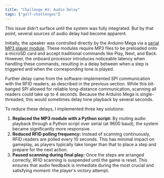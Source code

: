 ```yaml
---
title: "Challenge #3: Audio Delay"
tags: ["golf-challenges"]
---
```


This issue didn’t surface until the system was fully integrated. But by that point, several sources of audio delay had become apparent.

Initially, the speaker was controlled directly by the Arduino Mega via a [serial MP3 player module](https://www.amazon.com/DIYables-Player-Arduino-ESP8266-Raspberry/dp/B0CF593SWY/ref=sr_1_5?crid=2ZK4QLLU1WFNI&dib=eyJ2IjoiMSJ9.lRuqJ9HfGuzoeMdWgV2YTNwgNaJyT9CaAabNKzMa4YOrMrfLHXImI9gwZMEznqsOESiw3k-42NTMOFHws0jf5KIqSceAq9YIaejra0ATFQJNSChiSB8Z8DQiWhG5MlpqbTZHI0ZSVM2-yCHxkzBs15v7I_gQpZfjX2-8qVXglAYjMcY6_ScYg7vfdA7sPU3-g4XnxYIRGSKe3qbdm7wZYC948KQURE5qjw0mE3Bhi7s.8Uf6KMjaGsPMECScV1CoSgZyKica62KjWxsgg5W9O1I&dib_tag=se&keywords=arduino+to+3.5mm+mp3&qid=1748213654&sprefix=arduino+to+3.5mm+mp%2Caps%2C149&sr=8-5). These modules require MP3 files to be preloaded onto a microSD card and accept traditional commands like Play, Next, and Back. However, the onboard processor introduces noticeable latency when handling these commands, resulting in a delay between when a step is triggered and when the corresponding tone is played.

Further delay came from the software-implemented SPI communication with the RFID readers, as described in the previous section. While this bit-banged SPI allowed for reliable long-distance communication, scanning all readers could take up to 4 seconds. Because the Arduino Mega is single-threaded, this would sometimes delay tone playback by several seconds.

To reduce these delays, I implemented three key solutions:
1. <strong>Replaced the MP3 module with a Python script:</strong> By routing audio playback through a Python script over serial (at 9600 baud), the system became significantly more responsive.
2. <strong>Reduced RFID polling frequency:</strong> Instead of scanning continuously, RFID readers are polled every 10 seconds. This has minimal impact on gameplay, as players typically take longer than that to place a step and prepare for the next action.
3. <strong>Paused scanning during final play:</strong> Once the steps are arranged correctly, RFID scanning is suspended until the game is reset. This ensures that audio feedback is immediate during the most crucial and satisfying moment: the player's victory attempt.